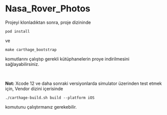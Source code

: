 # Nasa_Rover_Photos

Projeyi klonladıktan sonra, proje dizininde 

```
pod install
```

ve

```
make carthage_bootstrap
```

komutlarını çalıştıp gerekli kütüphanelerin proye indirilmesini sağlayabilirsiniz. 

<br/>

**Not:** 
Xcode 12 ve daha sonraki versiyonlarda simulator üzerinden test etmek için, Vendor dizini içerisinde

```
./carthage-build.sh build --platform iOS
```

komutunu çalıştırmanız gerekebilir.
